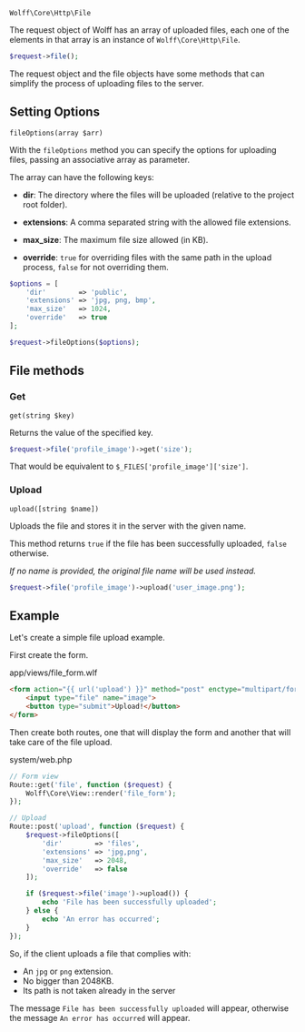 `Wolff\Core\Http\File`

The request object of Wolff has an array of uploaded files, each one of the elements in that array is an instance of `Wolff\Core\Http\File`.

```php
$request->file();
```

The request object and the file objects have some methods that can simplify the process of uploading files to the server.

## Setting Options

`fileOptions(array $arr)`

With the `fileOptions` method you can specify the options for uploading files, passing an associative array as parameter.

The array can have the following keys:

* **dir**: The directory where the files will be uploaded (relative to the project root folder).

* **extensions**: A comma separated string with the allowed file extensions.

* **max_size**: The maximum file size allowed (in KB).

* **override**: `true` for overriding files with the same path in the upload process, `false` for not overriding them.

```php
$options = [
    'dir'        => 'public',
    'extensions' => 'jpg, png, bmp',
    'max_size'   => 1024,
    'override'   => true
];

$request->fileOptions($options);
```

## File methods

### Get

`get(string $key)`

Returns the value of the specified key.

```php
$request->file('profile_image')->get('size');
```

That would be equivalent to `$_FILES['profile_image']['size']`.

### Upload

`upload([string $name])`

Uploads the file and stores it in the server with the given name.

This method returns `true` if the file has been successfully uploaded, `false` otherwise.

_If no name is provided, the original file name will be used instead._

```php
$request->file('profile_image')->upload('user_image.png');
```

## Example

Let's create a simple file upload example.

First create the form.

app/views/file_form.wlf
```html
<form action="{{ url('upload') }}" method="post" enctype="multipart/form-data">
    <input type="file" name="image">
    <button type="submit">Upload!</button>
</form>
```

Then create both routes, one that will display the form and another that will take care of the file upload.

system/web.php

```php
// Form view
Route::get('file', function ($request) {
    Wolff\Core\View::render('file_form');
});

// Upload
Route::post('upload', function ($request) {
    $request->fileOptions([
        'dir'        => 'files',
        'extensions' => 'jpg,png',
        'max_size'   => 2048,
        'override'   => false
    ]);

    if ($request->file('image')->upload()) {
        echo 'File has been successfully uploaded';
    } else {
        echo 'An error has occurred';
    }
});
```

So, if the client uploads a file that complies with:

* An `jpg` or `png` extension.
* No bigger than 2048KB.
* Its path is not taken already in the server

The message `File has been successfully uploaded` will appear, otherwise the message `An error has occurred` will appear.
